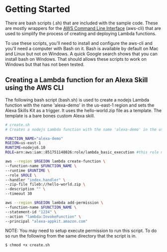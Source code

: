 # Getting Started

There are bash scripts (.sh) that are included with the sample code. These are mostly wrappers for the [AWS Command Line Interface](http://aws.amazon.com/cli) (aws-cli) that are used to simplify the process of creating and deploying Lambda functions. 

To use these scripts, you'll need to install and configure the aws-cli and you'll need a computer with Bash on it. Bash is available by default on Mac and Linux but not on Windows. A quick Google search shows that you can install bash on Windows. That should allows these scripts to work on Windows but that has not been tested.

## Creating a Lambda function for an Alexa Skill using the AWS CLI

The following bash script (bash.sh) is used to create a nodejs Lambda function with the name 'alexa-demo' in the us-east-1 region and sets the Alexa Skills Kit as a trigger. It uses the hello-world.zip file as a template. The template is a bare bones custom Alexa skill. 

```bash
# create.sh
# Creates a nodejs Lambda function with the name 'alexa-demo' in the us-east-1 region and sets the Alexa Skills Kit as a trigger.

FUNCTION_NAME="alexa-demo"
RGEION=us-east-1
RUNTIME=nodejs6.10 
ROLE=arn:aws:iam::851751148026:role/lambda_basic_execution #this role must exist

aws --region $RGEION lambda create-function \
--function-name $FUNCTION_NAME \
--runtime $RUNTIME \
--role $ROLE \
--handler "index.handler" \
--zip-file fileb://hello-world.zip \
--description "" \
--timeout 30

aws --region $RGEION lambda add-permission \
--function-name $FUNCTION_NAME \
--statement-id "1234" \
--action "lambda:InvokeFunction" \
--principal "alexa-appkit.amazon.com"
```

NOTE: You may need to setup execute permission to run this script. To do so run the following from the same directory that the script is in.

```bash
$ chmod +x create.sh
```